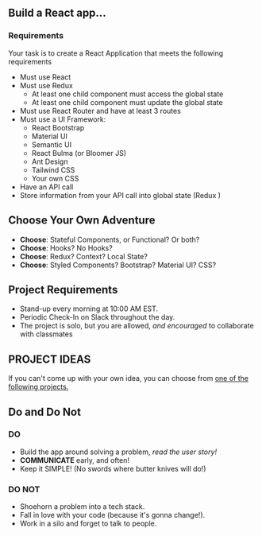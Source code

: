## Build a React app...

### Requirements

Your task is to create a React Application that meets the following requirements

- Must use React
- Must use Redux 
  - At least one child component must access the global state
  - At least one child component must update the global state
- Must use React Router and have at least 3 routes
- Must use a UI Framework:
  - React Bootstrap
  - Material UI
  - Semantic UI
  - React Bulma (or Bloomer JS)
  - Ant Design
  - Tailwind CSS
  - Your own CSS
- Have an API call
- Store information from your API call into global state (Redux )

## Choose Your Own Adventure

- **Choose**: Stateful Components, or Functional? Or both?
- **Choose**: Hooks? No Hooks?
- **Choose**: Redux? Context? Local State?
- **Choose**: Styled Components? Bootstrap? Material UI? CSS?

## Project Requirements

- Stand-up every morning at 10:00 AM EST.
- Periodic Check-In on Slack throughout the day.
- The project is solo, but you are allowed, _and encouraged_ to collaborate with classmates

## PROJECT IDEAS

If you can't come up with your own idea, you can choose from [one of the following projects.](./PROJECT_IDEAS.md)

## Do and Do Not

### DO

- Build the app around solving a problem, _read the user story!_
- **COMMUNICATE** early, and often!
- Keep it SIMPLE! (No swords where butter knives will do!)

### DO NOT

- Shoehorn a problem into a tech stack.
- Fall in love with your code (because it's gonna change!).
- Work in a silo and forget to talk to people.
